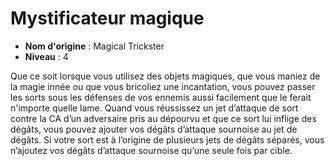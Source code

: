# Mystificateur magique

 * **Nom d'origine** : Magical Trickster
 * **Niveau** : 4


<p>Que ce soit lorsque vous utilisez des objets magiques, que vous maniez de la magie innée ou que vous bricoliez une incantation, vous pouvez passer les sorts sous les défenses de vos ennemis aussi facilement que le ferait n'importe quelle lame. Quand vous réussissez un jet d’attaque de sort contre la CA d’un adversaire pris au dépourvu et que ce sort lui inflige des dégâts, vous pouvez ajouter vos dégâts d’attaque sournoise au jet de dégâts. Si votre sort est à l’origine de plusieurs jets de dégâts séparés, vous n’ajoutez vos dégâts d’attaque sournoise qu’une seule fois par cible.</p>
